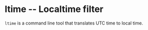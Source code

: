 # ltime -- Localtime filter

`ltime` is a command line tool that translates UTC time to local time.

